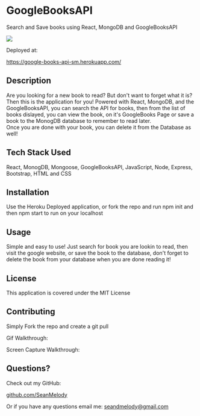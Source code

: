 # GoogleBooksAPI
Search and Save books using React, MongoDB and GoogleBooksAPI

<img src="https://img.shields.io/badge/LICENSE-mit-green"/>

Deployed at:

https://google-books-api-sm.herokuapp.com/


## Description

  Are you looking for a new book to read?  But don't want to forget what it is?  Then this is the application for you!
  Powered with React, MongoDB, and the GoogleBooksAPI, you can search the API for books, then from the list of books dislayed,
  you can view the book, on it's GoogleBooks Page or save a book to the MonogDB database to remember to read later.  
  Once you are done with your book, you can delete it from the Database as well!
  
  
  
## Tech Stack Used

  React, MonogDB, Mongoose, GoogleBooksAPI, JavaScript, Node, Express, Bootstrap, HTML and CSS

  
## Installation

  Use the Heroku Deployed application, or fork the repo and run npm init and then npm start to run on your localhost
  
 
 ## Usage

  Simple and easy to use!  Just search for book you are lookin to read, then visit the google website, or save the book to the database,
  don't forget to delete the book from your database when you are done reading it!
  
  ## License

  This application is covered under the MIT License

## Contributing

  Simply Fork the repo and create a git pull
  

Gif Walkthrough:



Screen Capture Walkthrough:


  
## Questions?

  Check out my GitHub:

  [github.com/SeanMelody](https://github.com/SeanMelody)

  Or if you have any questions email me: 
    seandmelody@gmail.com


